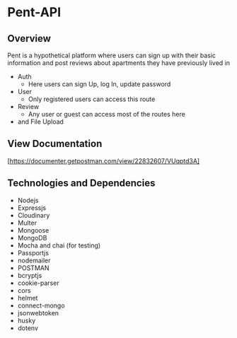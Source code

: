 # Pent-API

## Overview

Pent is a hypothetical platform where users can sign up with their basic information and post reviews about apartments they have previously lived in

- Auth
  - Here users can sign Up, log In, update password
- User
  - Only registered users can access this route
- Review
  - Any user or guest can access most of the routes here
- and File Upload

## View Documentation

[https://documenter.getpostman.com/view/22832607/VUqptd3A]

## Technologies and Dependencies

- Nodejs
- Expressjs
- Cloudinary
- Multer
- Mongoose
- MongoDB
- Mocha and chai (for testing)
- Passportjs
- nodemailer
- POSTMAN
- bcryptjs
- cookie-parser
- cors
- helmet
- connect-mongo
- jsonwebtoken
- husky
- dotenv
